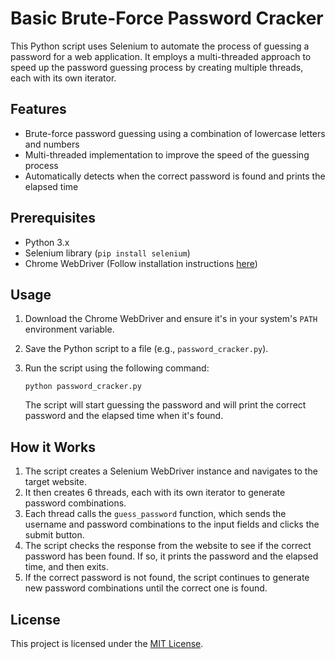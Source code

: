 # Basic Brute-Force Password Cracker

This Python script uses Selenium to automate the process of guessing a password for a web application. It employs a multi-threaded approach to speed up the password guessing process by creating multiple threads, each with its own iterator.

## Features

- Brute-force password guessing using a combination of lowercase letters and numbers
- Multi-threaded implementation to improve the speed of the guessing process
- Automatically detects when the correct password is found and prints the elapsed time

## Prerequisites

- Python 3.x
- Selenium library (`pip install selenium`)
- Chrome WebDriver (Follow installation instructions [here](https://selenium-python.readthedocs.io/installation.html))

## Usage

1. Download the Chrome WebDriver and ensure it's in your system's `PATH` environment variable.
2. Save the Python script to a file (e.g., `password_cracker.py`).
3. Run the script using the following command:

   ```
   python password_cracker.py
   ```

   The script will start guessing the password and will print the correct password and the elapsed time when it's found.

## How it Works

1. The script creates a Selenium WebDriver instance and navigates to the target website.
2. It then creates 6 threads, each with its own iterator to generate password combinations.
3. Each thread calls the `guess_password` function, which sends the username and password combinations to the input fields and clicks the submit button.
4. The script checks the response from the website to see if the correct password has been found. If so, it prints the password and the elapsed time, and then exits.
5. If the correct password is not found, the script continues to generate new password combinations until the correct one is found.

## License

This project is licensed under the [MIT License](LICENSE).